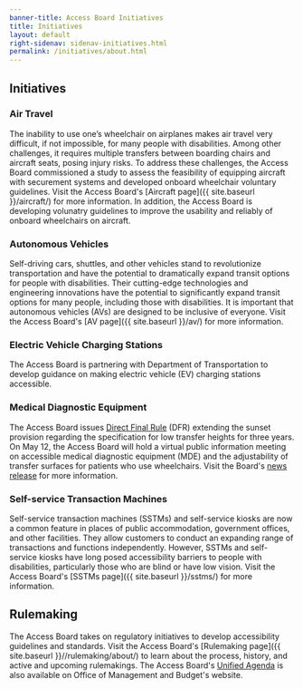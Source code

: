 ```yaml
---
banner-title: Access Board Initiatives
title: Initiatives
layout: default
right-sidenav: sidenav-initiatives.html
permalink: /initiatives/about.html
---
```


## Initiatives

### Air Travel

The inability to use one’s wheelchair on airplanes makes air travel very difficult, if not impossible, for many people with disabilities. Among other challenges, it requires multiple transfers between boarding chairs and aircraft seats, posing injury risks. To address these challenges, the Access Board commissioned a study to assess the feasibility of equipping aircraft with securement systems and developed onboard wheelchair voluntary guidelines. Visit the Access Board's [Aircraft page]({{ site.baseurl }}/aircraft/) for more information. In addition, the Access Board is developing volunatry guidelines to improve the usability and reliably of onboard wheelchairs on aircraft.

### Autonomous Vehicles

Self-driving cars, shuttles, and other vehicles stand to revolutionize transportation and have the potential to dramatically expand transit options for people with disabilities. Their cutting-edge technologies and engineering innovations have the potential to significantly expand transit options for many people, including those with disabilities. It is important that autonomous vehicles (AVs) are designed to be inclusive of everyone. Visit the Access Board's [AV page]({{ site.baseurl }}/av/) for more information.

### Electric Vehicle Charging Stations

The Access Board is partnering with Department of Transportation to develop guidance on making electric vehicle (EV) charging stations accessible.

### Medical Diagnostic Equipment

The Access Board issues [Direct Final Rule](https://www.regulations.gov/docket/ATBCB-2022-0002) (DFR) extending the sunset provision regarding the specification for low transfer heights for three years. On May 12, the Access Board will hold a virtual public information meeting on accessible medical diagnostic equipment (MDE) and the adjustability of transfer surfaces for patients who use wheelchairs. Visit the Board's [news release](https://www.access-board.gov/news/2022/04/13/u-s-access-board-to-host-virtual-public-meeting-on-low-transfer-surface-height-for-medical-diagnostic-equipment/) for more information.

### Self-service Transaction Machines

Self-service transaction machines (SSTMs) and self-service kiosks are now a common feature in places of public accommodation, government offices, and other facilities. They allow customers to conduct an expanding range of transactions and functions independently. However, SSTMs and self-service kiosks have long posed accessibility barriers to people with disabilities, particularly those who are blind or have low vision. Visit the Access Board's [SSTMs page]({{ site.baseurl }}/sstms/) for more information.

## Rulemaking

The Access Board takes on regulatory initiatives to develop accessibility guidelines and standards. Visit the Access Board's [Rulemaking page]({{ site.baseurl }}//rulemaking/about/) to learn about the process, history, and active and upcoming rulemakings. The Access Board's [Unified Agenda](https://www.reginfo.gov/public/do/eAgendaMain?operation=OPERATION_GET_AGENCY_RULE_LIST&currentPub=true&agencyCode=&showStage=active&agencyCd=3014&csrf_token=4477D73C38800DD64CF55ADB1768D8D45A731BE31E15AB2A267391786B5743BB6B29078DCC57BFFFD1D816392F7FE84DBA51) is also available on Office of Management and Budget's website.
